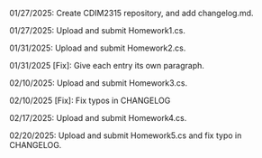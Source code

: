 01/27/2025: Create CDIM2315 repository, and add changelog.md.

01/27/2025: Upload and submit Homework1.cs.

01/31/2025: Upload and submit Homework2.cs.

01/31/2025 [Fix]: Give each entry its own paragraph.

02/10/2025: Upload and submit Homework3.cs.

02/10/2025 [Fix]: Fix typos in CHANGELOG

02/17/2025: Upload and submit Homework4.cs.

02/20/2025: Upload and submit Homework5.cs and fix typo in CHANGELOG.
